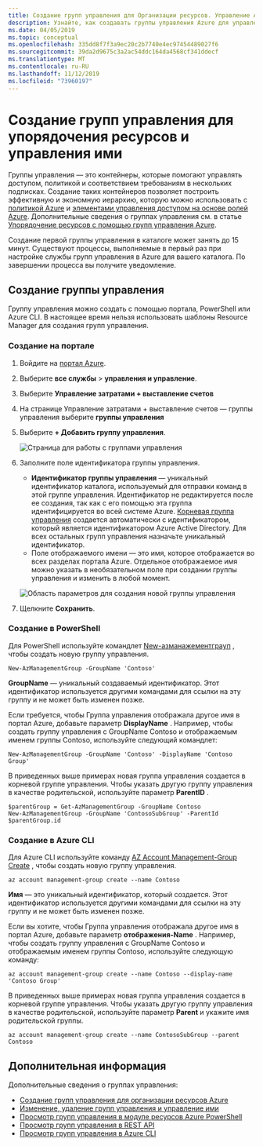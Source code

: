 ```yaml
---
title: Создание групп управления для Организации ресурсов. Управление Azure
description: Узнайте, как создавать группы управления Azure для управления множеством ресурсов с помощью портала, Azure PowerShell и Azure CLI.
ms.date: 04/05/2019
ms.topic: conceptual
ms.openlocfilehash: 335dd8f7f3a9ec20c2b7740e4ec97454489027f6
ms.sourcegitcommit: 39da2d9675c3a2ac54ddc164da4568cf341ddecf
ms.translationtype: MT
ms.contentlocale: ru-RU
ms.lasthandoff: 11/12/2019
ms.locfileid: "73960197"
---
```

# <a name="create-management-groups-for-resource-organization-and-management"></a>Создание групп управления для упорядочения ресурсов и управления ими

Группы управления — это контейнеры, которые помогают управлять доступом, политикой и соответствием требованиям в нескольких подписках. Создание таких контейнеров позволяет построить эффективную и экономную иерархию, которую можно использовать с [политикой Azure](../policy/overview.md) и [элементами управления доступом на основе ролей Azure](../../role-based-access-control/overview.md). Дополнительные сведения о группах управления см. в статье [Упорядочение ресурсов с помощью групп управления Azure](overview.md).

Создание первой группы управления в каталоге может занять до 15 минут. Существуют процессы, выполняемые в первый раз при настройке службы групп управления в Azure для вашего каталога. По завершении процесса вы получите уведомление.

## <a name="create-a-management-group"></a>Создание группы управления

Группу управления можно создать с помощью портала, PowerShell или Azure CLI. В настоящее время нельзя использовать шаблоны Resource Manager для создания групп управления.

### <a name="create-in-portal"></a>Создание на портале

1. Войдите на [портал Azure](https://portal.azure.com).

1. Выберите **все службы** > **управления и управление**.

1. Выберите **Управление затратами + выставление счетов**

1. На странице Управление затратами + выставление счетов — группы управления выберите **группы управления**

1. Выберите **+ Добавить группу управления**.

   ![Страница для работы с группами управления](./media/main.png)

1. Заполните поле идентификатора группы управления.

   - **Идентификатор группы управления** — уникальный идентификатор каталога, используемый для отправки команд в этой группе управления. Идентификатор не редактируется после ее создания, так как с его помощью эта группа идентифицируется во всей системе Azure. [Корневая группа управления](overview.md#root-management-group-for-each-directory) создается автоматически с идентификатором, который является идентификатором Azure Active Directory. Для всех остальных групп управления назначьте уникальный идентификатор.
   - Поле отображаемого имени — это имя, которое отображается во всех разделах портала Azure. Отдельное отображаемое имя можно указать в необязательном поле при создании группы управления и изменить в любой момент.  

   ![Область параметров для создания новой группы управления](./media/create_context_menu.png)  

1. Щелкните **Сохранить**.

### <a name="create-in-powershell"></a>Создание в PowerShell

Для PowerShell используйте командлет [New-азманажементграуп](/powershell/module/az.resources/new-azmanagementgroup) , чтобы создать новую группу управления.

```azurepowershell-interactive
New-AzManagementGroup -GroupName 'Contoso'
```

**GroupName** — уникальный создаваемый идентификатор. Этот идентификатор используется другими командами для ссылки на эту группу и не может быть изменен позже.

Если требуется, чтобы Группа управления отображала другое имя в портал Azure, добавьте параметр **DisplayName** . Например, чтобы создать группу управления с GroupName Contoso и отображаемым именем группы Contoso, используйте следующий командлет:

```azurepowershell-interactive
New-AzManagementGroup -GroupName 'Contoso' -DisplayName 'Contoso Group'
```

В приведенных выше примерах новая группа управления создается в корневой группе управления. Чтобы указать другую группу управления в качестве родительской, используйте параметр **ParentID** .

```azurepowershell-interactive
$parentGroup = Get-AzManagementGroup -GroupName Contoso
New-AzManagementGroup -GroupName 'ContosoSubGroup' -ParentId $parentGroup.id
```

### <a name="create-in-azure-cli"></a>Создание в Azure CLI

Для Azure CLI используйте команду [AZ Account Management-Group Create](/cli/azure/account/management-group?view=azure-cli-latest#az-account-management-group-create) , чтобы создать новую группу управления.

```azurecli-interactive
az account management-group create --name Contoso
```

**Имя** — это уникальный идентификатор, который создается. Этот идентификатор используется другими командами для ссылки на эту группу и не может быть изменен позже.

Если вы хотите, чтобы Группа управления отображала другое имя в портал Azure, добавьте параметр **отображения-Name** . Например, чтобы создать группу управления с GroupName Contoso и отображаемым именем группы Contoso, используйте следующую команду:

```azurecli-interactive
az account management-group create --name Contoso --display-name 'Contoso Group'
```

В приведенных выше примерах новая группа управления создается в корневой группе управления. Чтобы указать другую группу управления в качестве родительской, используйте параметр **Parent** и укажите имя родительской группы.

```azurecli-interactive
az account management-group create --name ContosoSubGroup --parent Contoso
```

## <a name="next-steps"></a>Дополнительная информация

Дополнительные сведения о группах управления:

- [Создание групп управления для организации ресурсов Azure](create.md)
- [Изменение, удаление групп управления и управление ими](manage.md)
- [Просмотр групп управления в модуле ресурсов Azure PowerShell](/powershell/module/az.resources#resources)
- [Просмотр групп управления в REST API](/rest/api/resources/managementgroups)
- [Просмотр групп управления в Azure CLI](/cli/azure/account/management-group)
